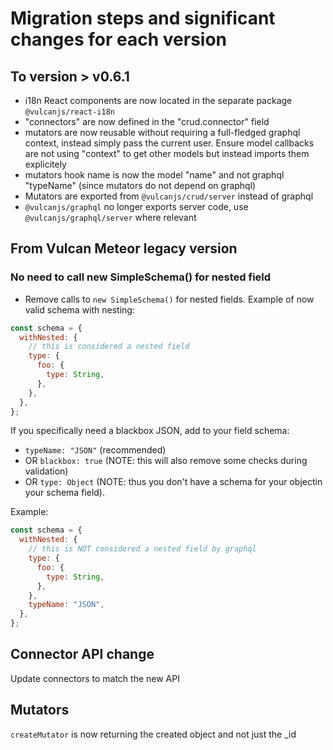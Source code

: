 # Migration steps and significant changes for each version

## To version > v0.6.1

- i18n React components are now located in the separate package `@vulcanjs/react-i18n`
- "connectors" are now defined in the "crud.connector" field
- mutators are now reusable without requiring a full-fledged graphql context, instead simply pass the current user.
Ensure model callbacks are not using "context" to get other models but instead imports them explicitely
- mutators hook name is now the model "name" and not graphql "typeName" (since mutators do not depend on graphql)
- Mutators are exported from `@vulcanjs/crud/server` instead of graphql
- `@vulcanjs/graphql` no longer exports server code, use `@vulcanjs/graphql/server` where relevant

## From Vulcan Meteor legacy version

### No need to call new SimpleSchema() for nested field

- Remove calls to `new SimpleSchema()` for nested fields.
  Example of now valid schema with nesting:

```js
const schema = {
  withNested: {
    // this is considered a nested field
    type: {
      foo: {
        type: String,
      },
    },
  },
};
```

If you specifically need a blackbox JSON, add to your field schema:

- `typeName: "JSON"` (recommended)
- OR `blackbox: true` (NOTE: this will also remove some checks during validation)
- OR `type: Object` (NOTE: thus you don't have a schema for your objectin your schema field).

Example:

```js
const schema = {
  withNested: {
    // this is NOT considered a nested field by graphql
    type: {
      foo: {
        type: String,
      },
    },
    typeName: "JSON",
  },
};
```

## Connector API change

Update connectors to match the new API

## Mutators

`createMutator` is now returning the created object and not just the \_id

